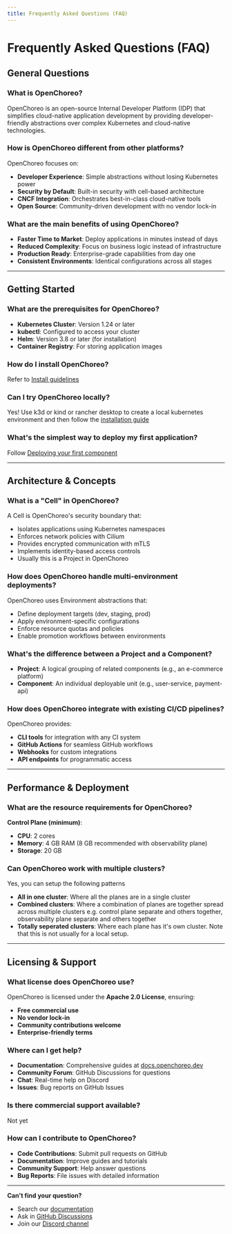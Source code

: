 ```yaml
---
title: Frequently Asked Questions (FAQ)
---
```


# Frequently Asked Questions (FAQ)

## General Questions

### What is OpenChoreo?
OpenChoreo is an open-source Internal Developer Platform (IDP) that simplifies cloud-native application development by providing developer-friendly abstractions over complex Kubernetes and cloud-native technologies.

### How is OpenChoreo different from other platforms?
OpenChoreo focuses on:
- **Developer Experience**: Simple abstractions without losing Kubernetes power
- **Security by Default**: Built-in security with cell-based architecture
- **CNCF Integration**: Orchestrates best-in-class cloud-native tools
- **Open Source**: Community-driven development with no vendor lock-in

### What are the main benefits of using OpenChoreo?
- **Faster Time to Market**: Deploy applications in minutes instead of days
- **Reduced Complexity**: Focus on business logic instead of infrastructure
- **Production Ready**: Enterprise-grade capabilities from day one
- **Consistent Environments**: Identical configurations across all stages

---

## Getting Started

### What are the prerequisites for OpenChoreo?
- **Kubernetes Cluster**: Version 1.24 or later
- **kubectl**: Configured to access your cluster
- **Helm**: Version 3.8 or later (for installation)
- **Container Registry**: For storing application images

### How do I install OpenChoreo?
Refer to [Install guidelines](/docs/getting-started/single-cluster)

### Can I try OpenChoreo locally?
Yes! Use k3d or kind or rancher desktop to create a local kubernetes environment and then follow the [installation guide](/docs/getting-started/single-cluster)

### What's the simplest way to deploy my first application?
Follow [Deploying your first component](/docs/getting-started/deploy-your-first-component)

---

## Architecture & Concepts

### What is a "Cell" in OpenChoreo?
A Cell is OpenChoreo's security boundary that:
- Isolates applications using Kubernetes namespaces
- Enforces network policies with Cilium
- Provides encrypted communication with mTLS
- Implements identity-based access controls
- Usually this is a Project in OpenChoreo

### How does OpenChoreo handle multi-environment deployments?
OpenChoreo uses Environment abstractions that:
- Define deployment targets (dev, staging, prod)
- Apply environment-specific configurations
- Enforce resource quotas and policies
- Enable promotion workflows between environments

### What's the difference between a Project and a Component?
- **Project**: A logical grouping of related components (e.g., an e-commerce platform)
- **Component**: An individual deployable unit (e.g., user-service, payment-api)

### How does OpenChoreo integrate with existing CI/CD pipelines?
OpenChoreo provides:
- **CLI tools** for integration with any CI system
- **GitHub Actions** for seamless GitHub workflows
- **Webhooks** for custom integrations
- **API endpoints** for programmatic access

---

## Performance & Deployment

### What are the resource requirements for OpenChoreo?
**Control Plane (minimum)**:
- **CPU**: 2 cores
- **Memory**: 4 GB RAM (8 GB recommended with observability plane)
- **Storage**: 20 GB

### Can OpenChoreo work with multiple clusters?
Yes, you can setup the following patterns
- **All in one cluster**: Where all the planes are in a single cluster
- **Combined clusters**: Where a combination of planes are together spread across multiple clusters 
   e.g. control plane separate and others together, observability plane separate and others together
- **Totally seperated clusters**: Where each plane has it's own cluster. Note that this is not usually for a local setup. 

--- 

## Licensing & Support

### What license does OpenChoreo use?
OpenChoreo is licensed under the **Apache 2.0 License**, ensuring:
- **Free commercial use**
- **No vendor lock-in**
- **Community contributions welcome**
- **Enterprise-friendly terms**

### Where can I get help?
- **Documentation**: Comprehensive guides at [docs.openchoreo.dev](/docs/overview/what-is-openchoreo/)
- **Community Forum**: GitHub Discussions for questions
- **Chat**: Real-time help on Discord
- **Issues**: Bug reports on GitHub Issues

### Is there commercial support available?
Not yet

### How can I contribute to OpenChoreo?
- **Code Contributions**: Submit pull requests on GitHub
- **Documentation**: Improve guides and tutorials
- **Community Support**: Help answer questions
- **Bug Reports**: File issues with detailed information

---

**Can't find your question?** 

- Search our [documentation](/docs/overview/what-is-openchoreo/)
- Ask in [GitHub Discussions](https://github.com/openchoreo/openchoreo/discussions)
- Join our [Discord channel](https://discord.com/invite/asqDFC8suT)
